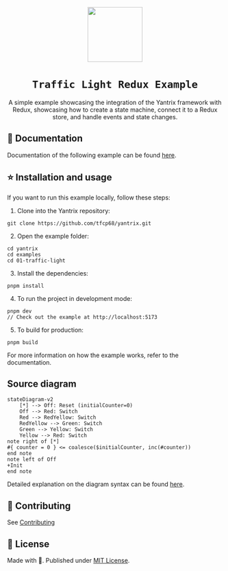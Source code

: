 <div align="center">
  <img width="128" src="https://github.com/tfcp68/yantrix/blob/main/docs/public/logo.png?raw=true" />
  <h1><code>Traffic Light Redux Example</code></h1>
  <p>A simple example showcasing the integration of the Yantrix framework with Redux, showcasing how to create a state machine, connect it to a Redux store, and handle events and state changes.</p>
</div>

## 📖 Documentation

Documentation of the following example can be found [here](https://tfcp68.github.io/yantrix/examples/100_redux.html).

## ⭐ Installation and usage

If you want to run this example locally, follow these steps:
1. Clone into the Yantrix repository:
```
git clone https://github.com/tfcp68/yantrix.git
```
2. Open the example folder:
```
cd yantrix
cd examples
cd 01-traffic-light
```
3. Install the dependencies:
```
pnpm install
```
4. To run the project in development mode:
```
pnpm dev
// Check out the example at http://localhost:5173
```
5. To build for production:
```
pnpm build
```
For more information on how the example works, refer to the documentation.

## Source diagram

```
stateDiagram-v2
	[*] --> Off: Reset (initialCounter=0)
	Off --> Red: Switch
	Red --> RedYellow: Switch
	RedYellow --> Green: Switch
	Green --> Yellow: Switch
	Yellow --> Red: Switch
note right of [*]
#{ counter = 0 } <= coalesce($initialCounter, inc(#counter))
end note
note left of Off
+Init
end note
```
Detailed explanation on the diagram syntax can be found [here](https://tfcp68.github.io/yantrix/syntax/).

## 🌱 Contributing

See [Contributing](https://tfcp68.github.io/yantrix/contributing/)

## 📜 License

Made with 💜. Published under [MIT License](./LICENSE).

